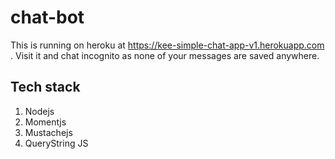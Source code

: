 # chat-bot
This is running on heroku at https://kee-simple-chat-app-v1.herokuapp.com .
Visit it and chat incognito as none of your messages are saved anywhere.

## Tech stack
1. Nodejs
2. Momentjs
3. Mustachejs
4. QueryString JS
